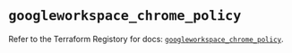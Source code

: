 # `googleworkspace_chrome_policy`

Refer to the Terraform Registory for docs: [`googleworkspace_chrome_policy`](https://www.terraform.io/docs/providers/googleworkspace/r/chrome_policy).
